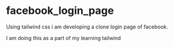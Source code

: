 # facebook_login_page
<p>Using tailwind css i am developing a clone login page of facebook.</p>
<p>I am doing this as a part of my learning tailwind </p>  